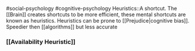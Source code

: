  #social-psychology #cognitive-psychology 
Heuristics::A shortcut. The [[Brain]] creates shortcuts to be more efficient, these mental shortcuts are known as heuristics. Heuristics can be prone to [[Prejudice|cognitive bias]]. Speedier then [[algorithms]] but less accurate
<!--SR:!2023-11-08,3,250-->

### [[Availability Heuristic]]
